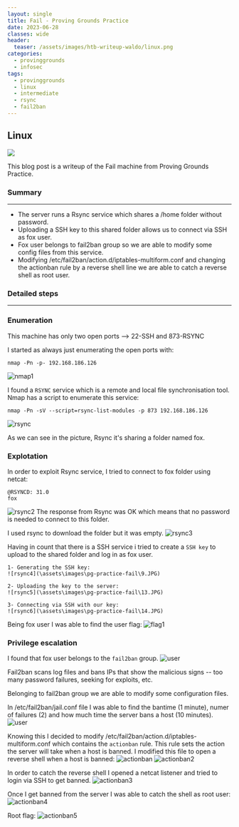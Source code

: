 ```yaml
---
layout: single
title: Fail - Proving Grounds Practice
date: 2023-06-28
classes: wide
header:
  teaser: /assets/images/htb-writeup-waldo/linux.png
categories:
  - provinggrounds
  - infosec
tags:
  - provinggrounds
  - linux
  - intermediate
  - rsync
  - fail2ban
---
```


## Linux

![](/assets/images/htb-writeup-waldo/linux.png)

This blog post is a writeup of the Fail machine from Proving Grounds Practice.

### Summary
------------------
- The server runs a Rsync service which shares a /home folder without password.
- Uploading a SSH key to this shared folder allows us to connect via SSH as fox user.
- Fox user belongs to fail2ban group so we are able to modify some config files from this service.
- Modifying /etc/fail2ban/action.d/iptables-multiform.conf and changing the actionban rule by a reverse shell line we are able to catch a reverse shell as root user.

### Detailed steps
------------------

### Enumeration

This machine has only two open ports --> 22-SSH and 873-RSYNC

I started as always just enumerating the open ports with:
```
nmap -Pn -p- 192.168.186.126
```
![nmap1](\assets\images\pg-practice-fail\1.JPG)

I found a `RSYNC` service which is a remote and local file synchronisation tool.
Nmap has a script to enumerate this service:
```
nmap -Pn -sV --script=rsync-list-modules -p 873 192.168.186.126
```
![rsync](\assets\images\pg-practice-fail\4.JPG)

As we can see in the picture, Rsync it's sharing a folder named fox.

### Explotation

In order to exploit Rsync service, I tried to connect to fox folder using netcat:
```
@RSYNCD: 31.0
fox
```
![rsync2](\assets\images\pg-practice-fail\6.JPG)
The response from Rsync was OK which means that no password is needed to connect to this folder.

I used rsync to download the folder but it was empty.
![rsync3](\assets\images\pg-practice-fail\7.JPG)

Having in count that there is a SSH service i tried to create a `SSH key` to upload to the shared folder and log in as fox user.

	1- Generating the SSH key:
	![rsync4](\assets\images\pg-practice-fail\9.JPG)
	
	2- Uploading the key to the server:
	![rsync5](\assets\images\pg-practice-fail\13.JPG)
	
	3- Connecting via SSH with our key:
	![rsync6](\assets\images\pg-practice-fail\14.JPG)

Being fox user I was able to find the user flag:
![flag1](\assets\images\pg-practice-fail\15.JPG)


### Privilege escalation

I found that fox user belongs to the `fail2ban` group.
![user](\assets\images\pg-practice-fail\16.JPG)

Fail2ban scans log files and bans IPs that show the malicious signs -- too many password failures, seeking for exploits, etc.

Belonging to fail2ban group we are able to modify some configuration files.

In /etc/fail2ban/jail.conf file I was able to find the bantime (1 minute), numer of failures (2) and how much time the server bans a host (10 minutes).
![user](\assets\images\pg-practice-fail\17.JPG)

Knowing this I decided to modify /etc/fail2ban/action.d/iptables-multiform.conf which contains the `actionban` rule.
This rule sets the action the server will take when a host is banned. 
I modified this file to open a reverse shell when a host is banned:
![actionban](\assets\images\pg-practice-fail\18.JPG)
![actionban2](\assets\images\pg-practice-fail\19.JPG)

In order to catch the reverse shell I opened a netcat listener and tried to login via SSH to get banned.
![actionban3](\assets\images\pg-practice-fail\20.JPG)

Once I get banned from the server I was able to catch the shell as root user:
![actionban4](\assets\images\pg-practice-fail\21.JPG)

Root flag:
![actionban5](\assets\images\pg-practice-fail\22.JPG)
